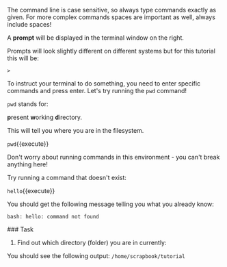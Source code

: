 The command line is case sensitive, so always type commands exactly as given. 
For more complex commands spaces are important as well, always include spaces!

A <strong>prompt</strong> will be displayed in the terminal window on 
the right.

Prompts will look slightly different on different systems but for this 
tutorial this will be:

`>`

To instruct your terminal to do something, you need to enter specific commands 
and press enter.  Let's try running the ``pwd`` command!
 
 ``pwd`` stands for:
 
 <strong>p</strong>resent 
 <strong>w</strong>orking 
 <strong>d</strong>irectory.  
 
This will tell you where you are in the filesystem.

`pwd`{{execute}}

Don't worry about running commands in this environment - you can't break 
anything here!

Try running a command that doesn't exist:

`hello`{{execute}}

You should get the following message telling you what you already know:

`bash: hello: command not found`


### Task

1) Find out which directory (folder) you are in currently: 


You should see the following output:
`/home/scrapbook/tutorial`

